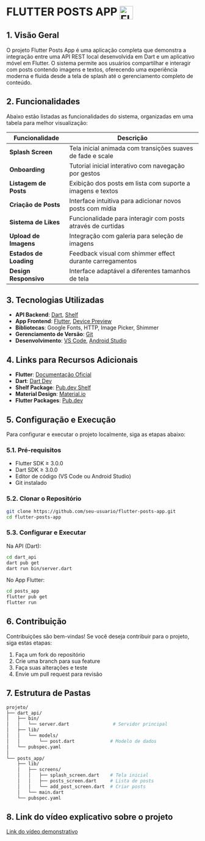 # FLUTTER POSTS APP <img src="https://skillicons.dev/icons?i=flutter,dart" alt="Flutter & Dart Icons" style="vertical-align: middle; height: 35px;"/>

## 1. Visão Geral

O projeto Flutter Posts App é uma aplicação completa que demonstra a integração entre uma API REST local desenvolvida em Dart e um aplicativo móvel em Flutter. O sistema permite aos usuários compartilhar e interagir com posts contendo imagens e textos, oferecendo uma experiência moderna e fluida desde a tela de splash até o gerenciamento completo de conteúdo.

## 2. Funcionalidades

Abaixo estão listadas as funcionalidades do sistema, organizadas em uma tabela para melhor visualização:

| Funcionalidade | Descrição |
|----------------|-----------|
| **Splash Screen** | Tela inicial animada com transições suaves de fade e scale |
| **Onboarding** | Tutorial inicial interativo com navegação por gestos |
| **Listagem de Posts** | Exibição dos posts em lista com suporte a imagens e textos |
| **Criação de Posts** | Interface intuitiva para adicionar novos posts com mídia |
| **Sistema de Likes** | Funcionalidade para interagir com posts através de curtidas |
| **Upload de Imagens** | Integração com galeria para seleção de imagens |
| **Estados de Loading** | Feedback visual com shimmer effect durante carregamentos |
| **Design Responsivo** | Interface adaptável a diferentes tamanhos de tela |

## 3. Tecnologias Utilizadas

- **API Backend**: [Dart](https://dart.dev/), [Shelf](https://pub.dev/packages/shelf)
- **App Frontend**: [Flutter](https://flutter.dev/), [Device Preview](https://pub.dev/packages/device_preview)
- **Bibliotecas**: Google Fonts, HTTP, Image Picker, Shimmer
- **Gerenciamento de Versão**: [Git](https://git-scm.com/)
- **Desenvolvimento**: [VS Code](https://code.visualstudio.com/), [Android Studio](https://developer.android.com/studio)

## 4. Links para Recursos Adicionais

- **Flutter**: [Documentação Oficial](https://flutter.dev/docs)
- **Dart**: [Dart Dev](https://dart.dev/guides)
- **Shelf Package**: [Pub.dev Shelf](https://pub.dev/packages/shelf)
- **Material Design**: [Material.io](https://material.io)
- **Flutter Packages**: [Pub.dev](https://pub.dev)

## 5. Configuração e Execução

Para configurar e executar o projeto localmente, siga as etapas abaixo:

### 5.1. Pré-requisitos

- Flutter SDK ≥ 3.0.0
- Dart SDK ≥ 3.0.0
- Editor de código (VS Code ou Android Studio)
- Git instalado

### 5.2. Clonar o Repositório

```bash
git clone https://github.com/seu-usuario/flutter-posts-app.git
cd flutter-posts-app
```

### 5.3. Configurar e Executar

Na API (Dart):
```bash
cd dart_api
dart pub get
dart run bin/server.dart
```

No App Flutter:
```bash
cd posts_app
flutter pub get
flutter run
```

## 6. Contribuição

Contribuições são bem-vindas! Se você deseja contribuir para o projeto, siga estas etapas:

1. Faça um fork do repositório
2. Crie uma branch para sua feature
3. Faça suas alterações e teste
4. Envie um pull request para revisão

## 7. Estrutura de Pastas

```bash
projeto/
├── dart_api/
│   ├── bin/
│   │   └── server.dart                # Servidor principal
│   ├── lib/
│   │   └── models/
│   │       └── post.dart             # Modelo de dados
│   └── pubspec.yaml
│
└── posts_app/
    ├── lib/
    │   ├── screens/
    │   │   ├── splash_screen.dart    # Tela inicial
    │   │   ├── posts_screen.dart     # Lista de posts
    │   │   └── add_post_screen.dart  # Criar posts
    │   └── main.dart
    └── pubspec.yaml
```

## 8. Link do vídeo explicativo sobre o projeto

[Link do vídeo demonstrativo](https://youtube.com/seu-video)
